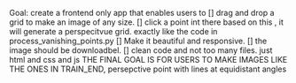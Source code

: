 Goal: create a frontend only app that enables users to 
[] drag and drop a grid to make an image of any size. 
[] click a point int there
based on this ,  it will generate a perspecitvue grid. exactly like the code in process_vanishing_points.py
[] Make it beautiful and responsive. 
[] the image should be downloadbel. 
[] clean code and not too many files. just html and css and js 
THE FINAL GOAL IS FOR USERS TO MAKE IMAGES LIKE THE ONES IN TRAIN_END, persepctive point with lines at equidistant angles 
